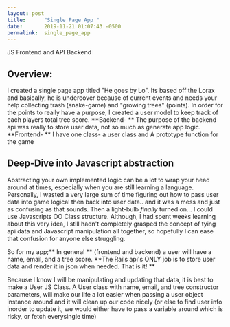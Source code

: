 ```yaml
---
layout: post
title:      "Single Page App "
date:       2019-11-21 01:07:43 -0500
permalink:  single_page_app
---
```


JS Frontend and API Backend 

## Overview: 
I created a single page app titled "He goes by Lo". Its based off the Lorax and basically, he is undercover because of current events and needs your help collecting trash (snake-game) and "growing trees" (points). In order for the points to really have a purpose, I created a user model to keep track of each players total tree score. 
**Backend- **
The purpose of the backend api was really to store user data, not so much as generate app logic. 
**Frontend- **
I have one class- a user class and 
A prototype function for the game 

## Deep-Dive into Javascript abstraction
Abstracting your own implemented logic can be a lot to wrap your head around at times, especially when you are still learning a language. Personally, I wasted a very large sum of time figuring out how to pass user data into game logical then back into user data.. and it was a mess and just as confusing as that sounds. Then a light-bulb *finally* turned on... I could use Javascripts OO Class structure. Although, I had spent weeks learning about this very idea, I still hadn't completely grasped the concept of tying api data and Javascript manipulation all together, so hopefully I can ease that confusion for anyone else struggling. 

So for my app;** In general ** (frontend and backend)  a user will have a name, email, and a tree score. 
**The Rails api's ONLY job is to store user data and render it in json when needed. That is it! **

Because I know I will be manipulating and updating that data, it is best to make a User JS Class. 
A User class with name, email, and tree constructor parameters, will make our life a lot easier when passing a user object instance around and it will clean up our code nicely (or else to find user info inorder to update it, we would either have to pass a variable around which is risky, or fetch everysingle time) 






